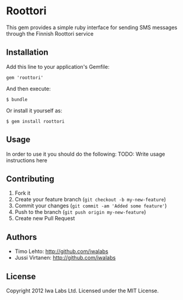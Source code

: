 # Roottori

This gem provides a simple ruby interface for sending SMS messages through the Finnish Roottori service

## Installation

Add this line to your application's Gemfile:

    gem 'roottori'

And then execute:

    $ bundle

Or install it yourself as:

    $ gem install roottori

## Usage

In order to use it you should do the following:
TODO: Write usage instructions here

## Contributing

1. Fork it
2. Create your feature branch (`git checkout -b my-new-feature`)
3. Commit your changes (`git commit -am 'Added some feature'`)
4. Push to the branch (`git push origin my-new-feature`)
5. Create new Pull Request

## Authors

* Timo Lehto: http://github.com/iwalabs
* Jussi Virtanen: http://github.com/iwalabs


## License

Copyright 2012 Iwa Labs Ltd. Licensed under the MIT License.
